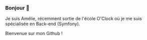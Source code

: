 ### Bonjour 👋

Je suis Amélie, récemment sortie de l'école O'Clock où je me suis spécialisée en Back-end (Symfony).

Bienvenue sur mon Github !
<!--
**Amelie-Sausseau/Amelie-Sausseau** is a ✨ _special_ ✨ repository because its `README.md` (this file) appears on your GitHub profile.

Here are some ideas to get you started:

- 🔭 I’m currently working on ...
- 🌱 I’m currently learning ...
- 👯 I’m looking to collaborate on ...
- 🤔 I’m looking for help with ...
- 💬 Ask me about ...
- 📫 How to reach me: ...
- 😄 Pronouns: ...
- ⚡ Fun fact: ...
-->
